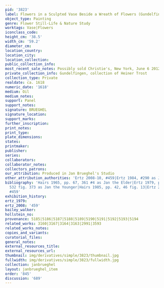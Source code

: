 ```yaml
---
pid: '3823'
label: Flowers in a Sculpted Vase Beside a Wreath of Flowers (Gundelfingen)
object_type: Painting
genre: Flower Still-Life & Nature Study
worktags: Vase|Flowers
iconclass_code:
height_cm: '38.5'
width_cm: '59.2'
diameter_cm:
location_country:
location_city:
location_collection:
public_collection_info:
most_recent_sale_notes: Possibly sold Christie's, New York, June 6 2012
private_collection_info: Gundelfingen, collection of Heiner Trost
collection_type: Private
realdate: ca. 1618
numeric_date: '1618'
medium: Oil
medium_notes:
support: Panel
support_notes:
signature: BRUEGHEL
signature_location:
support_marks:
further_inscription:
print_notes:
print_type:
plate_dimensions:
states:
printmaker:
publisher:
series:
collaborators:
collaborator_notes:
collectors_patrons:
our_attribution: Produced in Jan Brueghel's Studio
other_attribution_authorities: 'Ertz 2008-10, #459|Ertz 1984, #290 as Jan the Younger'
bibliography: 'Hairs 1965, pp. 67, 361 #4 as Jan the Elder|Ertz 1979, pp. 297, 299,
  532 fig. 373 as Jan the Younger|Hairs 1985, pp. 42, 46 fig. 13|Ertz 2008-10, cat.
  #459'
exhibition_history:
ertz_1979:
ertz_2008: '459'
bailey_walker:
hollstein_no:
provenance: 5185|5186|5187|5188|5189|5190|5191|5192|5193|5194
related_works: 3160|3167|3164|3163|2991|3593
related_works_notes:
copies_and_variants:
curatorial_files:
general_notes:
external_resources_title:
external_resources_url:
thumbnail: img/derivatives/simple/3823/thumbnail.jpg
fullwidth: img/derivatives/simple/3823/fullwidth.jpg
collection: janbrueghel
layout: janbrueghel_item
order: '845'
discussion: '689'
---
```

